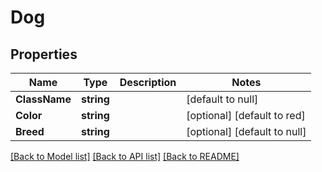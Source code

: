 # Dog

## Properties
Name | Type | Description | Notes
------------ | ------------- | ------------- | -------------
**ClassName** | **string** |  | [default to null]
**Color** | **string** |  | [optional] [default to red]
**Breed** | **string** |  | [optional] [default to null]

[[Back to Model list]](../README.md#documentation-for-models) [[Back to API list]](../README.md#documentation-for-api-endpoints) [[Back to README]](../README.md)


